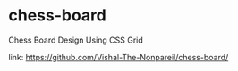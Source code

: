# chess-board
Chess Board Design Using CSS Grid

link: https://github.com/Vishal-The-Nonpareil/chess-board/
